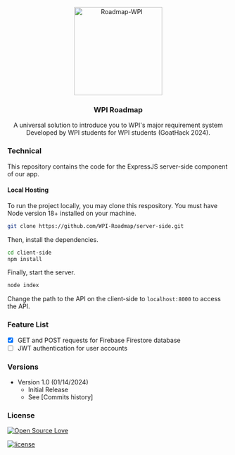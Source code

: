 <p align="center">
  <a href="https://github.com/WPI-Roadmap">
    <img src="./public/logo-icon.png" alt="Roadmap-WPI" width=200 height=200>
  </a>
  <h3 align="center">WPI Roadmap</h3>

  <p align="center">
    A universal solution to introduce you to WPI's major requirement system <br> Developed by WPI students for WPI students (GoatHack 2024).
    <br>
    </p>
</p>


### Technical

This repository contains the code for the ExpressJS server-side component of our app. 

#### Local Hosting

To run the project locally, you may clone this respository. You must have Node version 18+ installed on your machine.

```bash
git clone https://github.com/WPI-Roadmap/server-side.git
```

Then, install the dependencies.

```bash
cd client-side
npm install
```

Finally, start the server.

```bash
node index
```

Change the path to the API on the client-side to `localhost:8000` to access the API.

### Feature List

- [x] GET and POST requests for Firebase Firestore database
- [ ] JWT authentication for user accounts

### Versions
* Version 1.0 (01/14/2024)
    * Initial Release
    * See [Commits history]

### License

[![Open Source Love](https://badges.frapsoft.com/os/v2/open-source-200x33.png?v=103)](#)  


[![license](https://img.shields.io/github/license/mashape/apistatus.svg?style=for-the-badge)](https://github.com/tamzi/ReadMe-MasterTemplates/blob/master/LICENSE)

